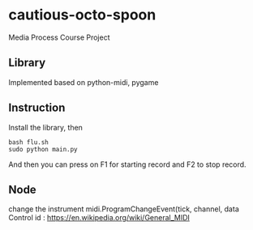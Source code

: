# cautious-octo-spoon
Media Process Course Project

## Library
Implemented based on python-midi, pygame

## Instruction
Install the library, then
```
bash flu.sh
sudo python main.py
```

And then you can press on F1 for starting record and F2 to stop record.

## Node
change the instrument midi.ProgramChangeEvent(tick, channel, data
Control id : https://en.wikipedia.org/wiki/General_MIDI


